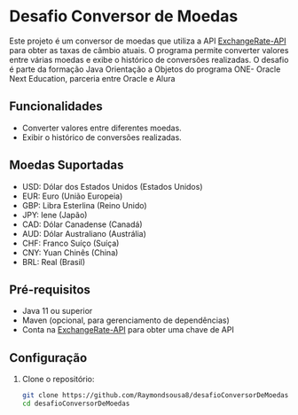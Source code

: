 
# Desafio Conversor de Moedas

Este projeto é um conversor de moedas que utiliza a API [ExchangeRate-API](https://www.exchangerate-api.com/) para obter as taxas de câmbio atuais. O programa permite converter valores entre várias moedas e exibe o histórico de conversões realizadas.
O desafio é parte da formação Java Orientação a Objetos do programa ONE- Oracle Next Education, parceria entre Oracle e Alura
## Funcionalidades

- Converter valores entre diferentes moedas.
- Exibir o histórico de conversões realizadas.

## Moedas Suportadas

- USD: Dólar dos Estados Unidos (Estados Unidos)
- EUR: Euro (União Europeia)
- GBP: Libra Esterlina (Reino Unido)
- JPY: Iene (Japão)
- CAD: Dólar Canadense (Canadá)
- AUD: Dólar Australiano (Austrália)
- CHF: Franco Suíço (Suíça)
- CNY: Yuan Chinês (China)
- BRL: Real (Brasil)

## Pré-requisitos

- Java 11 ou superior
- Maven (opcional, para gerenciamento de dependências)
- Conta na [ExchangeRate-API](https://www.exchangerate-api.com/) para obter uma chave de API

## Configuração

1. Clone o repositório:

   ```bash
   git clone https://github.com/Raymondsousa8/desafioConversorDeMoedas.git
   cd desafioConversorDeMoedas

